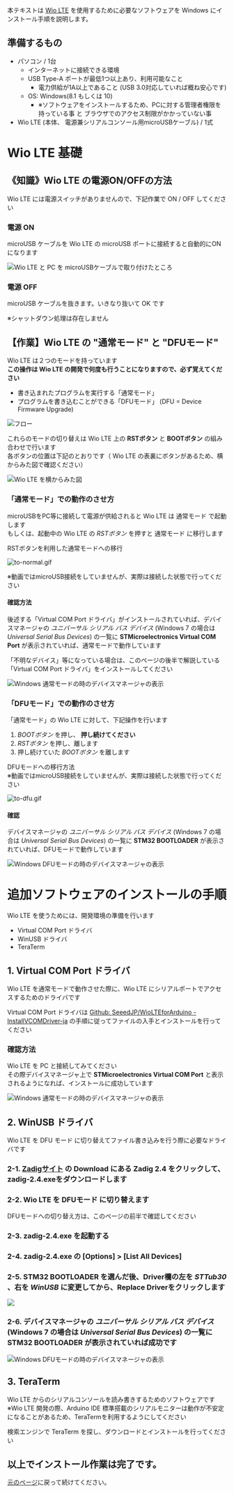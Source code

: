 本テキストは [Wio LTE](https://soracom.jp/products/wio_lte/) を使用するために必要なソフトウェアを Windows にインストール手順を説明します。

## 準備するもの

* パソコン / 1台
    * インターネットに接続できる環境
    * USB Type-A ポートが最低1つ以上あり、利用可能なこと
        * 電力供給が1A以上であること (USB 3.0対応していれば概ね安心です)
    * OS: Windows(8.1 もしくは 10)
        * ※ソフトウェアをインストールするため、PCに対する管理者権限を持っている事 と ブラウザでのアクセス制限がかかっていない事
* Wio LTE (本体、 電源兼シリアルコンソール用microUSBケーブル) / 1式

# Wio LTE 基礎

## 《知識》Wio LTE の電源ON/OFFの方法

Wio LTE には電源スイッチがありませんので、下記作業で ON / OFF してください

### 電源 ON

microUSB ケーブルを Wio LTE の microUSB ポートに接続すると自動的にONになります

![Wio LTE と PC を microUSBケーブルで取り付けたところ](https://docs.google.com/drawings/d/e/2PACX-1vSgLUCOrN928URIfbcNC0VR4xwSBOCYm8ngs0d2edkWyu4ZC7VNoXjALvKOXv121zk3RZB2vF9J40fB/pub?w=640&h=480)

### 電源 OFF

microUSB ケーブルを抜きます。いきなり抜いて OK です

※シャットダウン処理は存在しません

## 【作業】Wio LTE の "通常モード" と "DFUモード"

Wio LTE は２つのモードを持っています  
**この操作は Wio LTE の開発で何度も行うことになりますので、必ず覚えてください**

* 書き込まれたプログラムを実行する「通常モード」
* プログラムを書き込むことができる「DFUモード」 (DFU = Device Firmware Upgrade)

![フロー](https://docs.google.com/drawings/d/e/2PACX-1vQAcnymqWTTneRwnc9EFz21YvrmfCsIuV33yfqf1ODC_LKQR-6762CJDMclRIWC8BfUeDDLpC6KKs-2/pub?w=581&h=253)


これらのモードの切り替えは Wio LTE 上の **RSTボタン** と **BOOTボタン** の組み合わせで行います  
各ボタンの位置は下記のとおりです（ Wio LTE の表裏にボタンがあるため、横からみた図で確認ください）

![Wio LTE を横からみた図](https://docs.google.com/drawings/d/e/2PACX-1vRnhRiZC7-jRCqLaxJO6E7Bmq0_8BxornXgP1y6UHdYXhr6iBm_RNoV148oSzJKeHBYXRjYai9msQoz/pub?w=480&h=249)

### 「通常モード」での動作のさせ方

microUSBをPC等に接続して電源が供給されると Wio LTE は 通常モード で起動します  
もしくは、起動中の Wio LTE の *RSTボタン* を押すと 通常モード に移行します

RSTボタンを利用した通常モードへの移行

![to-normal.gif](https://drive.google.com/uc?export=view&id=1UiIRR8Uhzt-WJSkGvj2ja9RQ3_7--YnS)

※動画ではmicroUSB接続をしていませんが、実際は接続した状態で行ってください

#### 確認方法

後述する「Virtual COM Port ドライバ」がインストールされていれば、デバイスマネージャの *ユニバーサル シリアル バス デバイス* (Windows 7 の場合は *Universal Serial Bus Devices*) の一覧に **STMicroelectronics Virtual COM Port** が表示されていれば、通常モードで動作しています

「不明なデバイス」等になっている場合は、このページの後半で解説している「Virtual COM Port ドライバ」をインストールしてください

![Windows 通常モードの時のデバイスマネージャの表示](https://dev.soracom.io/img/gs_wio-lte/basic-normal-win.png)

### 「DFUモード」での動作のさせ方

「通常モード」の Wio LTE に対して、下記操作を行います

1. *BOOTボタン* を押し、 **押し続けてください**
2. *RSTボタン* を押し、離します
3. 押し続けていた *BOOTボタン* を離します

DFUモードへの移行方法  
※動画ではmicroUSB接続をしていませんが、実際は接続した状態で行ってください

![to-dfu.gif](https://drive.google.com/uc?export=view&id=1d6UmE2_SXy7bkwZ30NSpSIK1Px0ErU9U)

#### 確認

デバイスマネージャの *ユニバーサル シリアル バス デバイス* (Windows 7 の場合は *Universal Serial Bus Devices*) の一覧に **STM32 BOOTLOADER** が表示されていれば、DFUモードで動作しています

![Windows DFUモードの時のデバイスマネージャの表示](https://dev.soracom.io/img/gs_wio-lte/basic-dfu-win.png)

# 追加ソフトウェアのインストールの手順

Wio LTE を使うためには、開発環境の準備を行います

* Virtual COM Port ドライバ
* WinUSB ドライバ
* TeraTerm

## 1. Virtual COM Port ドライバ

Wio LTE を通常モードで動作させた際に、Wio LTE にシリアルポートでアクセスするためのドライバです

Virtual COM Port ドライバは [Github: SeeedJP/WioLTEforArduino - InstallVCOMDriver-ja](https://github.com/SeeedJP/WioLTEforArduino/wiki/InstallVCOMDriver-ja) の手順に従ってファイルの入手とインストールを行ってください

### 確認方法

Wio LTE を PC と接続してみてください  
その際デバイスマネージャ上で **STMicroelectronics Virtual COM Port** と表示されるようになれば、インストールに成功しています

![Windows 通常モードの時のデバイスマネージャの表示](https://dev.soracom.io/img/gs_wio-lte/basic-normal-win.png)

## 2. WinUSB ドライバ

Wio LTE を DFU モード に切り替えてファイル書き込みを行う際に必要なドライバです

### 2-1. [Zadigサイト](http://zadig.akeo.ie/) の Download にある **Zadig 2.4** をクリックして、zadig-2.4.exeをダウンロードします

### 2-2. Wio LTE を DFUモード に切り替えます

DFUモードへの切り替え方は、このページの前半で確認してください

### 2-3. zadig-2.4.exe を起動する

### 2-4. zadig-2.4.exe の [Options] > [List All Devices]

### 2-5. **STM32 BOOTLOADER** を選んだ後、Driver欄の左を *STTub30* 、右を *WinUSB* に変更してから、Replace Driverをクリックします  

![](https://github.com/SeeedJP/WioLTEforArduino/wiki/img/11.png)

### 2-6. デバイスマネージャの *ユニバーサル シリアル バス デバイス* (Windows 7 の場合は *Universal Serial Bus Devices*) の一覧に **STM32 BOOTLOADER** が表示されていれば成功です

![Windows DFUモードの時のデバイスマネージャの表示](https://dev.soracom.io/img/gs_wio-lte/basic-dfu-win.png)

## 3. TeraTerm

Wio LTE からのシリアルコンソールを読み書きするためのソフトウェアです  
※Wio LTE 開発の際、Arduino IDE 標準搭載のシリアルモニターは動作が不安定になることがあるため、TeraTermを利用するようにしてください

検索エンジンで TeraTerm を探し、ダウンロードとインストールを行ってください

## 以上でインストール作業は完了です。

[元のページ](1-setup#LED)に戻って続けてください。
